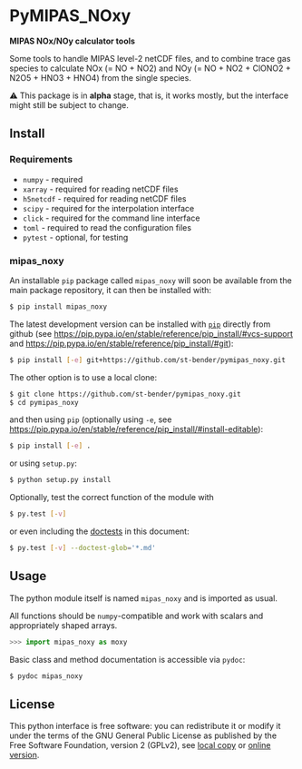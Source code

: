 # PyMIPAS_NOxy

**MIPAS NOx/NOy calculator tools**

Some tools to handle MIPAS level-2 netCDF files,
and to combine trace gas species to calculate
NOx (= NO + NO2) and NOy (= NO + NO2 + ClONO2 + N2O5 + HNO3 + HNO4)
from the single species.

:warning: This package is in **alpha** stage, that is, it works mostly,
but the interface might still be subject to change.

## Install

### Requirements

- `numpy` - required
- `xarray` - required for reading netCDF files
- `h5netcdf` - required for reading netCDF files
- `scipy` - required for the interpolation interface
- `click` - required for the command line interface
- `toml` - required to read the configuration files
- `pytest` - optional, for testing

### mipas_noxy

An installable `pip` package called `mipas_noxy` will soon be available
from the main package repository, it can then be installed with:
```sh
$ pip install mipas_noxy
```
The latest development version can be installed
with [`pip`](https://pip.pypa.io) directly from github
(see <https://pip.pypa.io/en/stable/reference/pip_install/#vcs-support>
and <https://pip.pypa.io/en/stable/reference/pip_install/#git>):

```sh
$ pip install [-e] git+https://github.com/st-bender/pymipas_noxy.git
```

The other option is to use a local clone:

```sh
$ git clone https://github.com/st-bender/pymipas_noxy.git
$ cd pymipas_noxy
```
and then using `pip` (optionally using `-e`, see
<https://pip.pypa.io/en/stable/reference/pip_install/#install-editable>):

```sh
$ pip install [-e] .
```

or using `setup.py`:

```sh
$ python setup.py install
```

Optionally, test the correct function of the module with

```sh
$ py.test [-v]
```

or even including the [doctests](https://docs.python.org/library/doctest.html)
in this document:

```sh
$ py.test [-v] --doctest-glob='*.md'
```

## Usage

The python module itself is named `mipas_noxy` and is imported as usual.

All functions should be `numpy`-compatible and work with scalars
and appropriately shaped arrays.

```python
>>> import mipas_noxy as moxy

```

Basic class and method documentation is accessible via `pydoc`:

```sh
$ pydoc mipas_noxy
```

## License

This python interface is free software: you can redistribute it or modify
it under the terms of the GNU General Public License as published by
the Free Software Foundation, version 2 (GPLv2), see [local copy](./LICENSE)
or [online version](http://www.gnu.org/licenses/gpl-2.0.html).
